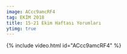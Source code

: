```yaml
---
image: ACcc9amcRF4
tag: EKİM 2018
title: 15-21 Ekim Haftası Yorumları
ytimg: true
---
```

{% include video.html id="ACcc9amcRF4" %}
